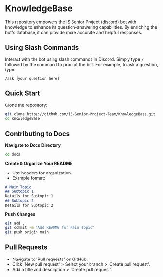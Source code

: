 # KnowledgeBase
This repository empowers the IS Senior Project (discord) bot with knowledge to enhance its question-answering capabilities. By enriching the bot's database, it can provide more accurate and helpful responses.

## Using Slash Commands
Interact with the bot using slash commands in Discord. Simply type `/` followed by the command to prompt the bot. For example, to ask a question, type:
```plaintext
/ask [your question here]
```

## Quick Start
Clone the repository:
```bash
git clone https://github.com/IS-Senior-Project-Team/KnowledgeBase.git
cd KnowledgeBase
```

## Contributing to Docs
**Navigate to Docs Directory**
```bash
cd docs
```

**Create & Organize Your README**
- Use headers for organization.
- Example format:
```markdown
# Main Topic
## Subtopic 1
Details for Subtopic 1.
## Subtopic 2
Details for Subtopic 2.
```

**Push Changes**
```bash
git add .
git commit -m "Add README for Main Topic"
git push origin main
```

## Pull Requests
- Navigate to 'Pull requests' on GitHub.
- Click 'New pull request' > Select your branch > 'Create pull request'.
- Add a title and description > 'Create pull request'.
